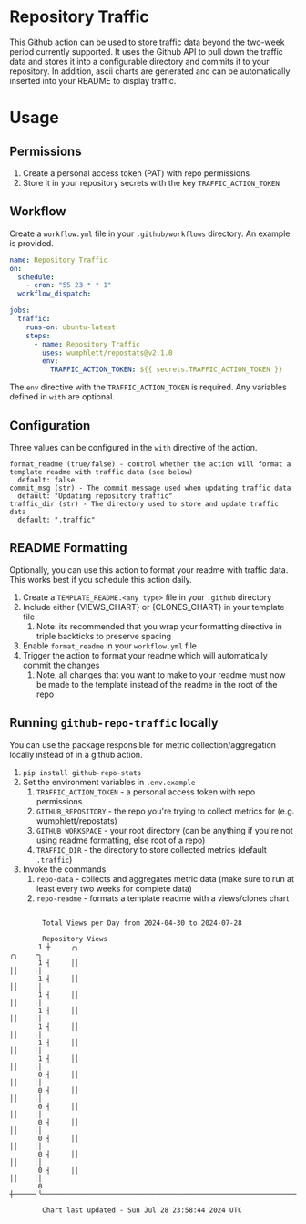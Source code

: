 # Repository Traffic

This Github action can be used to store traffic data beyond the two-week period currently supported.
It uses the Github API to pull down the traffic data and stores it into a configurable directory and commits it to your 
repository. In addition, ascii charts are generated and can be automatically inserted into your README to display traffic.

# Usage
## Permissions
1. Create a personal access token (PAT) with repo permissions
2. Store it in your repository secrets with the key `TRAFFIC_ACTION_TOKEN`

## Workflow
Create a `workflow.yml` file in your `.github/workflows` directory. An example is provided.

```yaml
name: Repository Traffic
on:
  schedule:
    - cron: "55 23 * * 1"
  workflow_dispatch:

jobs:
  traffic:
    runs-on: ubuntu-latest
    steps:
      - name: Repository Traffic
        uses: wumphlett/repostats@v2.1.0
        env:
          TRAFFIC_ACTION_TOKEN: ${{ secrets.TRAFFIC_ACTION_TOKEN }}
```
The `env` directive with the `TRAFFIC_ACTION_TOKEN` is required. Any variables defined in `with` are optional.

## Configuration
Three values can be configured in the `with` directive of the action.
```
format_readme (true/false) - control whether the action will format a template readme with traffic data (see below)
  default: false
commit_msg (str) - The commit message used when updating traffic data
  default: "Updating repository traffic"
traffic_dir (str) - The directory used to store and update traffic data
  default: ".traffic"
```

## README Formatting
Optionally, you can use this action to format your readme with traffic data. This works best if you schedule this action
daily.

1. Create a `TEMPLATE_README.<any type>` file in your `.github` directory
2. Include either {VIEWS_CHART} or {CLONES_CHART} in your template file
   1. Note: its recommended that you wrap your formatting directive in triple backticks to preserve spacing
3. Enable `format_readme` in your `workflow.yml` file
4. Trigger the action to format your readme which will automatically commit the changes
   1. Note, all changes that you want to make to your readme must now be made to the template instead of the readme in the root of the repo

## Running `github-repo-traffic` locally
You can use the package responsible for metric collection/aggregation locally instead of in a github action.

1. `pip install github-repo-stats`
2. Set the environment variables in `.env.example`
   1. `TRAFFIC_ACTION_TOKEN` - a personal access token with repo permissions
   2. `GITHUB_REPOSITORY` - the repo you're trying to collect metrics for (e.g. wumphlett/repostats)
   3. `GITHUB_WORKSPACE` - your root directory (can be anything if you're not using readme formatting, else root of a repo)
   4. `TRAFFIC_DIR` - the directory to store collected metrics (default `.traffic`)
3. Invoke the commands
   1. `repo-data` - collects and aggregates metric data (make sure to run at least every two weeks for complete data)
   2. `repo-readme` - formats a template readme with a views/clones chart

```

        Total Views per Day from 2024-04-30 to 2024-07-28

        Repository Views
       1 ┼     ╭╮                                                                    ╭╮    ╭╮
       1 ┤     ││                                                                    ││    ││
       1 ┤     ││                                                                    ││    ││
       1 ┤     ││                                                                    ││    ││
       1 ┤     ││                                                                    ││    ││
       1 ┤     ││                                                                    ││    ││
       1 ┤     ││                                                                    ││    ││
       1 ┤     ││                                                                    ││    ││
       0 ┤     ││                                                                    ││    ││
       0 ┤     ││                                                                    ││    ││
       0 ┤     ││                                                                    ││    ││
       0 ┤     ││                                                                    ││    ││
       0 ┤     ││                                                                    ││    ││
       0 ┤     ││                                                                    ││    ││
       0 ┤     ││                                                                    ││    ││
       0 ┼─────╯╰────────────────────────────────────────────────────────────────────╯╰────╯╰──────

        Chart last updated - Sun Jul 28 23:58:44 2024 UTC
        
```
